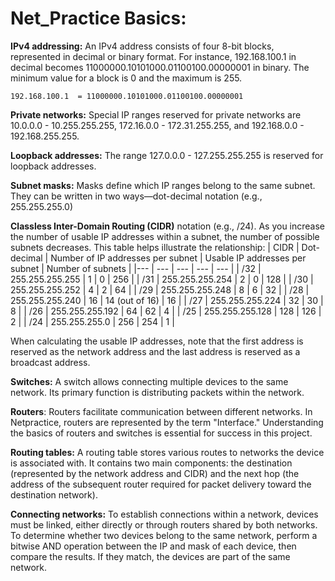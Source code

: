 <h1>Net_Practice Basics:</h1>

**IPv4 addressing:** An IPv4 address consists of four 8-bit blocks, represented in decimal or binary format. For instance, 192.168.100.1 in decimal becomes 11000000.10101000.01100100.00000001 in binary. The minimum value for a block is 0 and the maximum is 255.

```
192.168.100.1  = 11000000.10101000.01100100.00000001
```

**Private networks:** Special IP ranges reserved for private networks are 10.0.0.0 - 10.255.255.255, 172.16.0.0 - 172.31.255.255, and 192.168.0.0 - 192.168.255.255.

**Loopback addresses:** The range 127.0.0.0 - 127.255.255.255 is reserved for loopback addresses.

**Subnet masks:** Masks define which IP ranges belong to the same subnet. They can be written in two ways—dot-decimal notation (e.g., 255.255.255.0) 

**Classless Inter-Domain Routing (CIDR)** notation (e.g., /24). As you increase the number of usable IP addresses within a subnet, the number of possible subnets decreases. This table helps illustrate the relationship:
| CIDR   | Dot-decimal       | Number of IP addresses per subnet | Usable IP addresses per subnet | Number of subnets |
|---      | ---               | ---                              | ---                           | ---              |
| /32     | 255.255.255.255   | 1                                | 0                              | 256              |
| /31     | 255.255.255.254   | 2                                | 0                              | 128              |
| /30     | 255.255.255.252   | 4                                | 2                              | 64               |
| /29     | 255.255.255.248   | 8                                | 6                              | 32               |
| /28     | 255.255.255.240   | 16                               | 14 (out of 16)                | 16               |
| /27     | 255.255.255.224   | 32                               | 30                             | 8                |
| /26     | 255.255.255.192   | 64                               | 62                             | 4                |
| /25     | 255.255.255.128   | 128                              | 126                            | 2                |
| /24     | 255.255.255.0     | 256                              | 254                            | 1                |

When calculating the usable IP addresses, note that the first address is reserved as the network address and the last address is reserved as a broadcast address.

**Switches:** A switch allows connecting multiple devices to the same network. Its primary function is distributing packets within the network.

**Routers**: Routers facilitate communication between different networks. In Netpractice, routers are represented by the term "Interface." Understanding the basics of routers and switches is essential for success in this project.

**Routing tables:** A routing table stores various routes to networks the device is associated with. It contains two main components: the destination (represented by the network address and CIDR) and the next hop (the address of the subsequent router required for packet delivery toward the destination network).

**Connecting networks:** To establish connections within a network, devices must be linked, either directly or through routers shared by both networks. To determine whether two devices belong to the same network, perform a bitwise AND operation between the IP and mask of each device, then compare the results. If they match, the devices are part of the same network.
